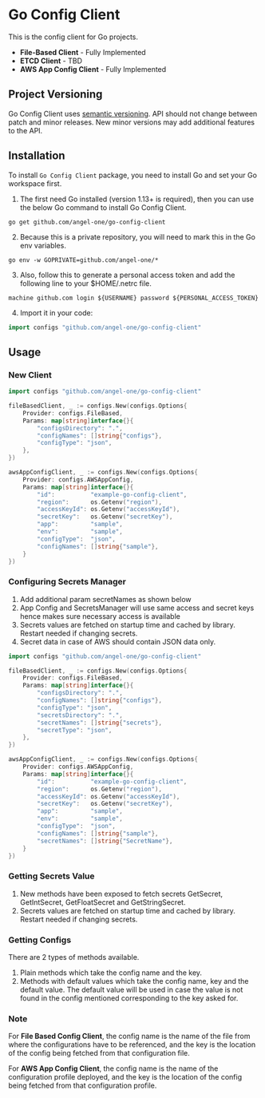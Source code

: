 # Go Config Client

This is the config client for Go projects.

- **File-Based Client** - Fully Implemented
- **ETCD Client** - TBD
- **AWS App Config Client** - Fully Implemented

## Project Versioning

Go Config Client uses [semantic versioning](http://semver.org/). API should not change between patch and minor releases. New minor versions may add additional features to the API.

## Installation

To install `Go Config Client` package, you need to install Go and set your Go workspace first.

1. The first need Go installed (version 1.13+ is required), then you can use the below Go command to install Go Config Client.

```shell
go get github.com/angel-one/go-config-client
```

2. Because this is a private repository, you will need to mark this in the Go env variables.

```shell
go env -w GOPRIVATE=github.com/angel-one/*
```

3. Also, follow this to generate a personal access token and add the following line to your $HOME/.netrc file.

```
machine github.com login ${USERNAME} password ${PERSONAL_ACCESS_TOKEN}
```

4. Import it in your code:

```go
import configs "github.com/angel-one/go-config-client"
```

## Usage

### New Client

```go
import configs "github.com/angel-one/go-config-client"

fileBasedClient, _ := configs.New(configs.Options{
    Provider: configs.FileBased,
    Params: map[string]interface{}{
        "configsDirectory": ".",
        "configNames": []string{"configs"},
        "configType": "json",
    },
})

awsAppConfigClient, _ := configs.New(configs.Options{
	Provider: configs.AWSAppConfig,
	Params: map[string]interface{}{
        "id":          "example-go-config-client",
        "region":      os.Getenv("region"),
        "accessKeyId": os.Getenv("accessKeyId"),
        "secretKey":   os.Getenv("secretKey"),
        "app":         "sample",
        "env":         "sample",
        "configType":  "json",
        "configNames": []string{"sample"},
    }
})
```

### Configuring Secrets Manager

1. Add additional param secretNames as shown below
2. App Config and SecretsManager will use same access and secret keys hence makes sure necessary access is available 
3. Secrets values are fetched on startup time and cached by library. Restart needed if changing secrets.
4. Secret data in case of AWS should contain JSON data only.

```go
import configs "github.com/angel-one/go-config-client"

fileBasedClient, _ := configs.New(configs.Options{
    Provider: configs.FileBased,
    Params: map[string]interface{}{
        "configsDirectory": ".",
        "configNames": []string{"configs"},
        "configType": "json",
        "secretsDirectory": ".",
        "secretNames": []string{"secrets"},
        "secretType": "json",
    },
})

awsAppConfigClient, _ := configs.New(configs.Options{
	Provider: configs.AWSAppConfig,
	Params: map[string]interface{}{
        "id":          "example-go-config-client",
        "region":      os.Getenv("region"),
        "accessKeyId": os.Getenv("accessKeyId"),
        "secretKey":   os.Getenv("secretKey"),
        "app":         "sample",
        "env":         "sample",
        "configType":  "json",
        "configNames": []string{"sample"},
        "secretNames": []string{"SecretName"},
    }
})
```
### Getting Secrets Value

1. New methods have been exposed to fetch secrets GetSecret, GetIntSecret, GetFloatSecret and GetStringSecret.
2. Secrets values are fetched on startup time and cached by library. Restart needed if changing secrets.

### Getting Configs

There are 2 types of methods available.

1. Plain methods which take the config name and the key.
2. Methods with default values which take the config name, key and the default value. The default value will be used in case the value is not found in the config mentioned corresponding to the key asked for.

### Note

For **File Based Config Client**, the config name is the name of the file from where the configurations have to be referenced, and the key is the location of the config being fetched from that configuration file.

For **AWS App Config Client**, the config name is the name of the configuration profile deployed, and the key is the location of the config being fetched from that configuration profile.

